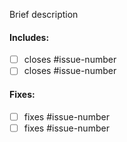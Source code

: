 Brief description

#### Includes:
 - [ ] closes #issue-number
 - [ ] closes #issue-number
 
#### Fixes:
 - [ ] fixes #issue-number 
 - [ ] fixes #issue-number
